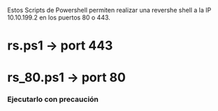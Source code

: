 Estos Scripts de Powershell permiten realizar una revershe shell a la IP 10.10.199.2 en los puertos 80 o 443.

# rs.ps1 -> port 443
# rs_80.ps1 -> port 80


### Ejecutarlo con precaución
